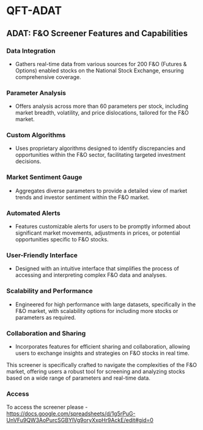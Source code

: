 # QFT-ADAT
## ADAT: F&O Screener Features and Capabilities

### Data Integration
- Gathers real-time data from various sources for 200 F&O (Futures & Options) enabled stocks on the National Stock Exchange, ensuring comprehensive coverage.

### Parameter Analysis
- Offers analysis across more than 60 parameters per stock, including market breadth, volatility, and price dislocations, tailored for the F&O market.

### Custom Algorithms
- Uses proprietary algorithms designed to identify discrepancies and opportunities within the F&O sector, facilitating targeted investment decisions.

### Market Sentiment Gauge
- Aggregates diverse parameters to provide a detailed view of market trends and investor sentiment within the F&O market.

### Automated Alerts
- Features customizable alerts for users to be promptly informed about significant market movements, adjustments in prices, or potential opportunities specific to F&O stocks.

### User-Friendly Interface
- Designed with an intuitive interface that simplifies the process of accessing and interpreting complex F&O data and analyses.

### Scalability and Performance
- Engineered for high performance with large datasets, specifically in the F&O market, with scalability options for including more stocks or parameters as required.

### Collaboration and Sharing
- Incorporates features for efficient sharing and collaboration, allowing users to exchange insights and strategies on F&O stocks in real time.

This screener is specifically crafted to navigate the complexities of the F&O market, offering users a robust tool for screening and analyzing stocks based on a wide range of parameters and real-time data.
### Access 
To access the screener please - https://docs.google.com/spreadsheets/d/1g5rPuG-UnVFu9QW3AoPurcSGBYlVg9oryXxpHr9AckE/edit#gid=0

